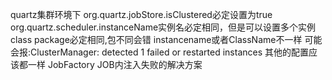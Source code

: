 quartz集群环境下
    org.quartz.jobStore.isClustered必定设置为true
    org.quartz.scheduler.instanceName实例名必定相同，但是可以设置多个实例
    class package必定相同,包不同会错
    instancename或者ClassName不一样  可能会报:ClusterManager: detected 1 failed or restarted instances
    其他的配置应该都一样
JobFactory
   JOB内注入失败的解决方案
       